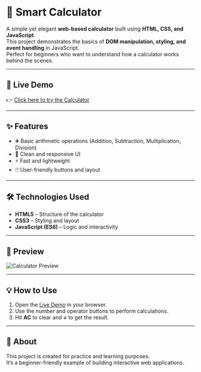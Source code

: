 # 🔢 Smart Calculator

A simple yet elegant **web-based calculator** built using **HTML, CSS, and JavaScript**.  
This project demonstrates the basics of **DOM manipulation, styling, and event handling** in JavaScript.  
Perfect for beginners who want to understand how a calculator works behind the scenes.

---

## 🚀 Live Demo
👉 [Click here to try the Calculator](https://sagorikaproduct.github.io/Smart-Calculator/)

---

## ✨ Features
- ➕ Basic arithmetic operations (Addition, Subtraction, Multiplication, Division)  
- 🎨 Clean and responsive UI  
- ⚡ Fast and lightweight  
- 🖱️ User-friendly buttons and layout  

---

## 🛠️ Technologies Used
- **HTML5** – Structure of the calculator  
- **CSS3** – Styling and layout  
- **JavaScript (ES6)** – Logic and interactivity  

---

## 📸 Preview
![Calculator Preview](https://via.placeholder.com/600x300?text=Calculator+Preview)

---

## 💡 How to Use
1. Open the [Live Demo](https://sagorikaproduct.github.io/Smart-Calculator/) in your browser.  
2. Use the number and operator buttons to perform calculations.  
3. Hit **AC** to clear and **=** to get the result.  

---

## 📌 About
This project is created for practice and learning purposes.  
It’s a beginner-friendly example of building interactive web applications.  
